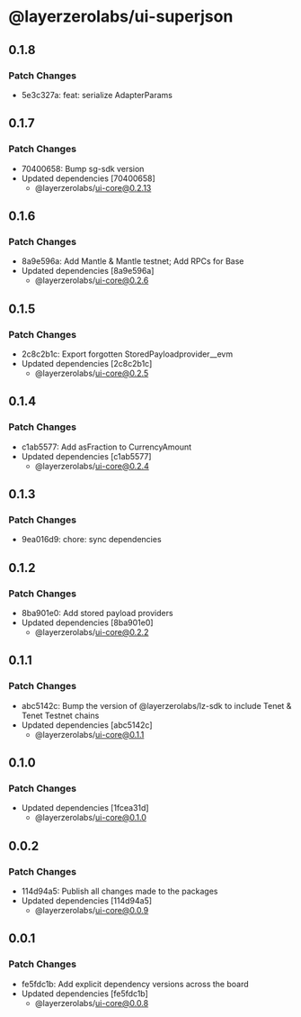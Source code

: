 # @layerzerolabs/ui-superjson

## 0.1.8

### Patch Changes

- 5e3c327a: feat: serialize AdapterParams

## 0.1.7

### Patch Changes

- 70400658: Bump sg-sdk version
- Updated dependencies [70400658]
  - @layerzerolabs/ui-core@0.2.13

## 0.1.6

### Patch Changes

- 8a9e596a: Add Mantle & Mantle testnet; Add RPCs for Base
- Updated dependencies [8a9e596a]
  - @layerzerolabs/ui-core@0.2.6

## 0.1.5

### Patch Changes

- 2c8c2b1c: Export forgotten StoredPayloadprovider\_\_evm
- Updated dependencies [2c8c2b1c]
  - @layerzerolabs/ui-core@0.2.5

## 0.1.4

### Patch Changes

- c1ab5577: Add asFraction to CurrencyAmount
- Updated dependencies [c1ab5577]
  - @layerzerolabs/ui-core@0.2.4

## 0.1.3

### Patch Changes

- 9ea016d9: chore: sync dependencies

## 0.1.2

### Patch Changes

- 8ba901e0: Add stored payload providers
- Updated dependencies [8ba901e0]
  - @layerzerolabs/ui-core@0.2.2

## 0.1.1

### Patch Changes

- abc5142c: Bump the version of @layerzerolabs/lz-sdk to include Tenet & Tenet Testnet chains
- Updated dependencies [abc5142c]
  - @layerzerolabs/ui-core@0.1.1

## 0.1.0

### Patch Changes

- Updated dependencies [1fcea31d]
  - @layerzerolabs/ui-core@0.1.0

## 0.0.2

### Patch Changes

- 114d94a5: Publish all changes made to the packages
- Updated dependencies [114d94a5]
  - @layerzerolabs/ui-core@0.0.9

## 0.0.1

### Patch Changes

- fe5fdc1b: Add explicit dependency versions across the board
- Updated dependencies [fe5fdc1b]
  - @layerzerolabs/ui-core@0.0.8
